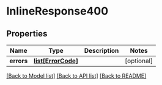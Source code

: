 # InlineResponse400

## Properties
Name | Type | Description | Notes
------------ | ------------- | ------------- | -------------
**errors** | [**list[ErrorCode]**](ErrorCode.md) |  | [optional] 

[[Back to Model list]](../README.md#documentation-for-models) [[Back to API list]](../README.md#documentation-for-api-endpoints) [[Back to README]](../README.md)

